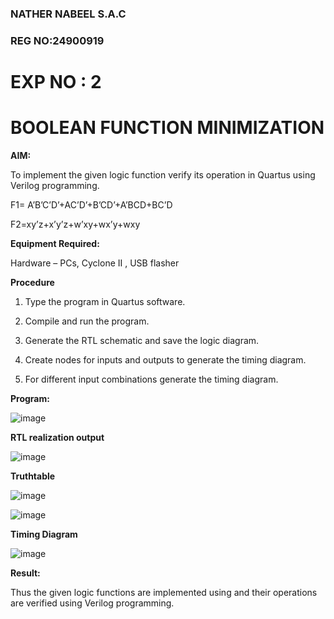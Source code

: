 ### NATHER NABEEL S.A.C
### REG NO:24900919
# EXP NO : 2
# BOOLEAN FUNCTION MINIMIZATION

**AIM:**

To implement the given logic function verify its operation in Quartus using Verilog programming.

F1= A’B’C’D’+AC’D’+B’CD’+A’BCD+BC’D 

F2=xy’z+x’y’z+w’xy+wx’y+wxy

**Equipment Required:**

Hardware – PCs, Cyclone II , USB flasher


**Procedure**

1.	Type the program in Quartus software.

2.	Compile and run the program.

3.	Generate the RTL schematic and save the logic diagram.

4.	Create nodes for inputs and outputs to generate the timing diagram.

5.	For different input combinations generate the timing diagram.


**Program:**

![image](https://github.com/user-attachments/assets/6d61c2c9-9d69-4ca2-b4ea-e6505e55d0cf)



**RTL realization output**

![image](https://github.com/user-attachments/assets/0ad96a51-0525-4bc0-9b18-f44e5c5aceac)

**Truthtable**

![image](https://github.com/user-attachments/assets/86bee7fa-be20-4315-9dc5-6abb66c5a24b)


![image](https://github.com/user-attachments/assets/cf7c00f4-d563-47a3-b14f-1d7f84259e91)


**Timing Diagram**

![image](https://github.com/user-attachments/assets/25d3b152-bfa4-4850-9bee-3febf001071b)

**Result:**

Thus the given logic functions are implemented using and their operations are verified using Verilog programming.


